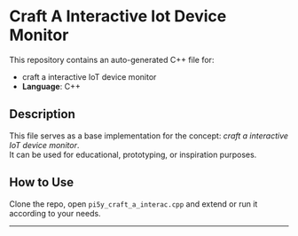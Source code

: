 # Craft A Interactive Iot Device Monitor

This repository contains an auto-generated C++ file for:

- craft a interactive IoT device monitor
- **Language**: C++

## Description

This file serves as a base implementation for the concept: *craft a interactive IoT device monitor*.  
It can be used for educational, prototyping, or inspiration purposes.

## How to Use

Clone the repo, open `pi5y_craft_a_interac.cpp` and extend or run it according to your needs.

---


